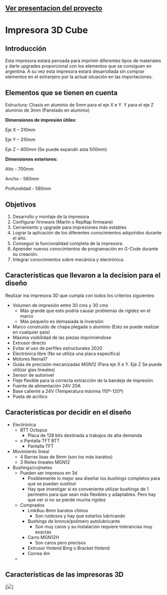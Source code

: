 
## [Ver presentacion del proyecto](https://impresora3d-akv.my.canva.site/)

# Impresora 3D Cube

##  Introducción

Esta impresora estará pensada para imprimir diferentes tipos de materiales y darle upgrades proporcional con los elementos que se consiguen en argentina. A su vez esta impresora estará desarrollada sin comprar elementos en el extranjero por la actual situación en las importaciones.

## Elementos que se tienen en cuenta

Estructura:
Chasis en aluminio de 5mm para el eje X e Y. Y para el eje Z aluminio de 3mm (Panelado en aluminio)

__Dimensiones de impresión útiles:__

Eje X – 310mm

Eje Y – 310mm

Eje Z – 400mm (Se puede expandir asta 500mm)

__Dimensiones exteriores:__

Alto - 700mm

Ancho - 580mm

Profundidad - 580mm

## Objetivos
1.	Desarrollo y montaje de la impresora
2.	Configurar firmware (Marlin o RepRap firmware)
3.	Cerramiento y upgrade para impresiones más estables
4.	Lograr la aplicación de los diferentes conocimientos adquiridos durante el año.
5.	Conseguir la funcionalidad completa de la impresora.
6.	Aprender nuevos conocimientos de programación en G-Code durante su creación.
7.	Integrar conocimientos sobre mecánica y electrónica.


## Características que llevaron a la decision para el diseño

Realizar ina impresora 3D que cumpla con todos los criterios siguientes:

- Volumen de impresión entre 30 cms y 30 cms
    - Más grande que esto podría causar problemas de rigidez en el marco
    - Más pequeño es demasiada la inversión
- Marco construido de chapa plegada o aluminio (Esto se puede realizar en cualquier pais)
- Máxima visibilidad de las piezas imprimiéndose
- Extrusor directo
- Evitar el uso de perfiles estructurales 2020
- Electrónica libre (No se utiliza una placa especifica)
- Motores Nema17
- Guiás de precisión mecanizadas MGN12 (Para eje X e Y. Eje Z Se puede utilizar gias lineales)
- Sensor de autonivel
- Fleje flexible para la correcta extracción de la bandeja de impresión
- Fuente de alimentación 24V 20A
- Base caliente a 24V (Temperatura máxima 110º-120º)
- Pueta de acrilico

## Características por decidir en el diseño

- Electrónica
    - BTT Octopus
        - Placa de 128 bits destinada a trabajos de alta demanda
    - o	Pantalla TFT BTT
        - Pantalla TFT
- Movimiento lineal
    - 4 Barras lisas de 8mm (son los más baratos)
    - 3 Rieles lineales MGN12
- Bushings/cojinetes
    - Pueden ser impresos en 3d
        - Posiblemente lo mejor sea diseñar los _bushings_ completos para que se puedan sustituir
        - Hay que investigar si es conveniente utilizar bushings de 1 perímetro para que sean más flexibles y adaptables. Pero hay que ver si no se pierde mucha rigidez
    - Comprados
        - Lmk8uu 8mm baratos chinos
            - Son ruidosos y hay que estarlos lubricando
        - Bushings de bronce/polímero autolubricante
            - Son muy caros y su instalación requiere tolerancias muy exactas
        - Carro MGN12H
            - Son caros pero precisos
        - Extrusor Hotend Bmg o Bracket Hotend
        - Correa 4m
    -

## Caracteristicas de las impresoras 3D

[![]([https://gitlab.com/AlessandroKlein/impresora-3d-cube/-/raw/main/Imagenes/IMPRESORAS_3D.png](https://github.com/AlessandroKlein/Impresora-3D/blob/main/Imagenes/IMPRESORAS_3D.png?raw=true))]

